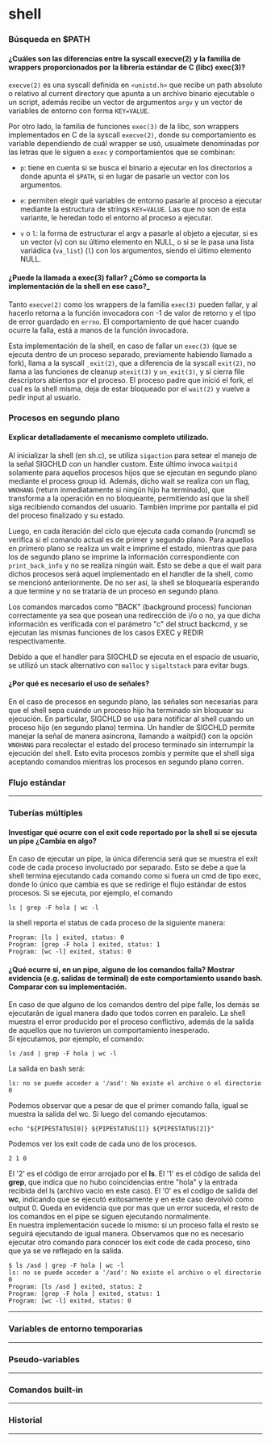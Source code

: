 # shell

### Búsqueda en $PATH

#### ¿Cuáles son las diferencias entre la syscall execve(2) y la familia de wrappers proporcionados por la librería estándar de C (libc) exec(3)?

`execve(2)` es una syscall definida en `<unistd.h>` que recibe un path absoluto o relativo al current directory que apunta a un archivo binario ejecutable o un script, además recibe un vector de argumentos `argv` y un vector de variables de entorno con forma `KEY=VALUE`.

Por otro lado, la familia de funciones `exec(3)` de la libc, son wrappers implementados en C de la syscall `execve(2)`, donde su comportamiento es variable dependiendo de cuál wrapper se usó, usualmete denominadas por las letras que le siguen a `exec` y comportamientos que se combinan:

- `p`: tiene en cuenta si se busca el binario a ejecutar en los directorios a donde apunta el `$PATH`, si en lugar de pasarle un vector con los argumentos.

- `e`: permiten elegir qué variables de entorno pasarle al proceso a ejecutar mediante la estructura de strings `KEY=VALUE`. Las que no son de esta variante, le heredan todo el entorno al proceso a ejecutar.

- `v` o `l`: la forma de estructurar el argv a pasarle al objeto a ejecutar, si es un vector (`v`) con su último elemento en NULL, o si se le pasa una lista variádica (`va_list`) (`l`) con los argumentos, siendo el último elemento NULL.

#### ¿Puede la llamada a exec(3) fallar? ¿Cómo se comporta la implementación de la shell en ese caso?\_

Tanto `execve(2)` como los wrappers de la familia `exec(3)` pueden fallar, y al hacerlo retorna a la función invocadora con -1 de valor de retorno y el tipo de error guardado en `errno`. El comportamiento de qué hacer cuando ocurre la falla, está a manos de la función invocadora.

Esta implementación de la shell, en caso de fallar un `exec(3)` (que se ejecuta dentro de un proceso separado, previamente habiendo llamado a fork), llama a la syscall `_exit(2)`, que a diferencia de la syscall `exit(2)`, no llama a las funciones de cleanup `atexit(3)` y `on_exit(3)`, y sí cierra file descriptors abiertos por el proceso. El proceso padre que inició el fork, el cual es la shell misma, deja de estar bloqueado por el `wait(2)` y vuelve a pedir input al usuario.

### Procesos en segundo plano

#### Explicar detalladamente el mecanismo completo utilizado.

Al inicializar la shell (en sh.c), se utiliza `sigaction` para setear el manejo de la señal SIGCHLD con un handler custom. Este último invoca `waitpid` solamente para aquellos procesos hijos que se ejecutan en segundo plano mediante el process group id. Además, dicho wait se realiza con un flag, `WNOHANG` (return inmediatamente si ningún hijo ha terminado), que transforma a la operación en no bloqueante, permitiendo así que la shell siga recibiendo comandos del usuario. También imprime por pantalla el pid del proceso finalizado y su estado.

Luego, en cada iteración del ciclo que ejecuta cada comando (runcmd) se verifica si el comando actual es de primer y segundo plano. Para aquellos en primero plano se realiza un wait e imprime el estado, mientras que para los de segundo plano se imprime la información correspondiente con `print_back_info` y no se realiza ningún wait. Esto se debe a que el wait para dichos procesos será aquel implementado en el handler de la shell, como se mencionó anteriormente. De no ser así, la shell se bloquearía esperando a que termine y no se trataría de un proceso en segundo plano.

Los comandos marcados como "BACK" (background process) funcionan correctamente ya sea que posean una redirección de i/o o no, ya que dicha información es verificada con el parámetro "c" del struct backcmd, y se ejecutan las mismas funciones de los casos EXEC y REDIR respectivamente.

Debido a que el handler para SIGCHLD se ejecuta en el espacio de usuario, se utilizó un stack alternativo con `malloc` y `sigaltstack` para evitar bugs.

#### ¿Por qué es necesario el uso de señales?

En el caso de procesos en segundo plano, las señales son necesarias para que el shell sepa cuándo un proceso hijo ha terminado sin bloquear su ejecución. En particular, SIGCHLD se usa para notificar al shell cuando un proceso hijo (en segundo plano) termina.
Un handler de SIGCHLD permite manejar la señal de manera asíncrona, llamando a waitpid() con la opción `WNOHANG` para recolectar el estado del proceso terminado sin interrumpir la ejecución del shell. Esto evita procesos zombis y permite que el shell siga aceptando comandos mientras los procesos en segundo plano corren.

### Flujo estándar

---

### Tuberías múltiples

#### Investigar qué ocurre con el exit code reportado por la shell si se ejecuta un pipe ¿Cambia en algo?

En caso de ejecutar un pipe, la única diferencia será que se muestra el exit code de cada proceso involucrado por separado. Esto se debe a que la shell termina ejecutando cada comando como si fuera un cmd de tipo exec, donde lo único que cambia es que se redirige el flujo estándar de estos procesos.
Si se ejecuta, por ejemplo, el comando 

    ls | grep -F hola | wc -l

la shell reporta el status de cada proceso de la siguiente manera: <br>

    Program: [ls ] exited, status: 0 
    Program: [grep -F hola ] exited, status: 1 
    Program: [wc -l] exited, status: 0

#### ¿Qué ocurre si, en un pipe, alguno de los comandos falla? Mostrar evidencia (e.g. salidas de terminal) de este comportamiento usando bash. Comparar con su implementación.

En caso de que alguno de los comandos dentro del pipe falle, los demás se ejecutarán de igual manera dado que todos corren en paralelo. La shell muestra el error producido por el proceso conflictivo, además de la salida de aquellos que no tuvieron un comportamiento inesperado. <br>
Si ejecutamos, por ejemplo, el comando:

    ls /asd | grep -F hola | wc -l

La salida en bash será:

    ls: no se puede acceder a '/asd': No existe el archivo o el directorio
    0

Podemos observar que a pesar de que el primer comando falla, igual se muestra la salida del wc. Si luego del comando ejecutamos: 

    echo "${PIPESTATUS[0]} ${PIPESTATUS[1]} ${PIPESTATUS[2]}"

Podemos ver los exit code de cada uno de los procesos.

    2 1 0

El '2' es el código de error arrojado por el **ls**. El '1' es el código de salida del **grep**, que indica que no hubo coincidencias entre "hola" y la entrada recibida del ls (archivo vacío en este caso). El '0' es el codigo de salida del **wc**, indicando que se ejecutó exitosamente y en este caso devolvió como output 0. Queda en evidencia que por mas que un error suceda, el resto de los comandos en el pipe se siguen ejecutando normalmente. <br>
En nuestra implementación sucede lo mismo: si un proceso falla el resto se seguirá ejecutando de igual manera. Observamos que no es necesario ejecutar otro comando para conocer los exit code de cada proceso, sino que ya se ve reflejado en la salida.

    $ ls /asd | grep -F hola | wc -l
    ls: no se puede acceder a '/asd': No existe el archivo o el directorio
    0
    Program: [ls /asd ] exited, status: 2
    Program: [grep -F hola ] exited, status: 1
    Program: [wc -l] exited, status: 0



---

### Variables de entorno temporarias

---

### Pseudo-variables

---

### Comandos built-in

---

### Historial

---
